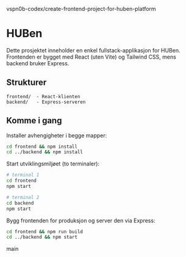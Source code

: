  vspn0b-codex/create-frontend-project-for-huben-platform
# HUBen

Dette prosjektet inneholder en enkel fullstack-applikasjon for HUBen. Frontenden er bygget med React (uten Vite) og Tailwind CSS, mens backend bruker Express.

## Strukturer

```
frontend/  - React-klienten
backend/   - Express-serveren
```

## Komme i gang

Installer avhengigheter i begge mapper:

```bash
cd frontend && npm install
cd ../backend && npm install
```

Start utviklingsmiljøet (to terminaler):

```bash
# terminal 1
cd frontend
npm start

# terminal 2
cd backend
npm start
```

Bygg frontenden for produksjon og server den via Express:

```bash
cd frontend && npm run build
cd ../backend && npm start
```
main
